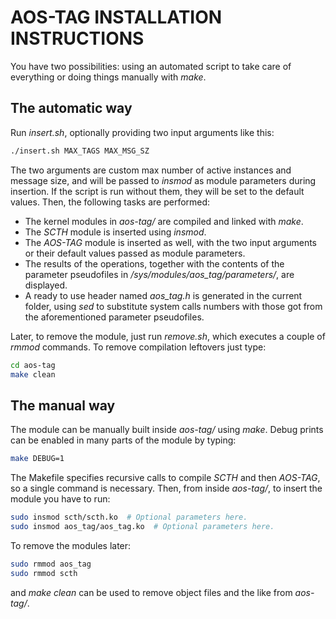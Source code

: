 # AOS-TAG INSTALLATION INSTRUCTIONS

You have two possibilities: using an automated script to take care of everything or doing things manually with *make*.

## The automatic way

Run *insert.sh*, optionally providing two input arguments like this:

```bash
./insert.sh MAX_TAGS MAX_MSG_SZ
```

The two arguments are custom max number of active instances and message size, and will be passed to *insmod* as module parameters during insertion. If the script is run without them, they will be set to the default values.
Then, the following tasks are performed:

- The kernel modules in *aos-tag/* are compiled and linked with *make*.
- The *SCTH* module is inserted using *insmod*.
- The *AOS-TAG* module is inserted as well, with the two input arguments or their default values passed as module parameters.
- The results of the operations, together with the contents of the parameter pseudofiles in */sys/modules/aos_tag/parameters/*, are displayed.
- A ready to use header named *aos_tag.h* is generated in the current folder, using *sed* to substitute system calls numbers with those got from the aforementioned parameter pseudofiles.

Later, to remove the module, just run *remove.sh*, which executes a couple of *rmmod* commands.
To remove compilation leftovers just type:

```bash
cd aos-tag
make clean
```

## The manual way

The module can be manually built inside *aos-tag/* using *make*. Debug prints can be enabled in many parts of the module by typing:

```bash
make DEBUG=1
```

The Makefile specifies recursive calls to compile *SCTH* and then *AOS-TAG*, so a single command is necessary.
Then, from inside *aos-tag/*, to insert the module you have to run:

```bash
sudo insmod scth/scth.ko  # Optional parameters here.
sudo insmod aos_tag/aos_tag.ko  # Optional parameters here.
```

To remove the modules later:

```bash
sudo rmmod aos_tag
sudo rmmod scth
```

and *make clean* can be used to remove object files and the like from *aos-tag/*.